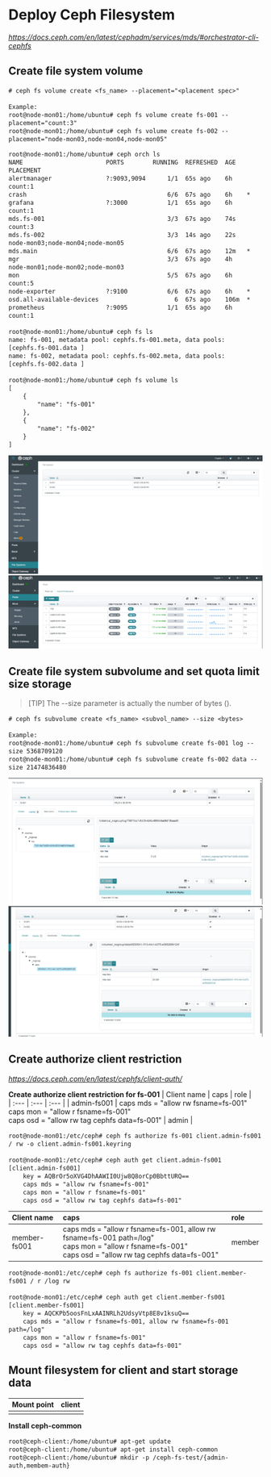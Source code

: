 # Deploy Ceph Filesystem
*https://docs.ceph.com/en/latest/cephadm/services/mds/#orchestrator-cli-cephfs*

## Create file system volume
```
# ceph fs volume create <fs_name> --placement="<placement spec>"

Example:
root@node-mon01:/home/ubuntu# ceph fs volume create fs-001 --placement="count:3"
root@node-mon01:/home/ubuntu# ceph fs volume create fs-002 --placement="node-mon03,node-mon04,node-mon05"
```

```
root@node-mon01:/home/ubuntu# ceph orch ls
NAME                       PORTS        RUNNING  REFRESHED  AGE   PLACEMENT                         
alertmanager               ?:9093,9094      1/1  65s ago    6h    count:1                           
crash                                       6/6  67s ago    6h    *                                 
grafana                    ?:3000           1/1  65s ago    6h    count:1                           
mds.fs-001                                  3/3  67s ago    74s   count:3                           
mds.fs-002                                  3/3  14s ago    22s   node-mon03;node-mon04;node-mon05  
mds.main                                    6/6  67s ago    12m   *                                 
mgr                                         3/3  67s ago    4h    node-mon01;node-mon02;node-mon03  
mon                                         5/5  67s ago    6h    count:5                           
node-exporter              ?:9100           6/6  67s ago    6h    *                                 
osd.all-available-devices                     6  67s ago    106m  *                                 
prometheus                 ?:9095           1/1  65s ago    6h    count:1

root@node-mon01:/home/ubuntu# ceph fs ls
name: fs-001, metadata pool: cephfs.fs-001.meta, data pools: [cephfs.fs-001.data ]
name: fs-002, metadata pool: cephfs.fs-002.meta, data pools: [cephfs.fs-002.data ]

root@node-mon01:/home/ubuntu# ceph fs volume ls
[
    {
        "name": "fs-001"
    },
    {
        "name": "fs-002"
    }
]
```

![Alt Text](ceph-fs1.png)
![Alt Text](ceph-fs-pool.png)
## Create file system subvolume and set quota limit size storage
> [TIP]
> The --size parameter is actually the number of bytes (<bytes>).
```
# ceph fs subvolume create <fs_name> <subvol_name> --size <bytes>

Example:
root@node-mon01:/home/ubuntu# ceph fs subvolume create fs-001 log --size 5368709120
root@node-mon01:/home/ubuntu# ceph fs subvolume create fs-002 data --size 21474836480
```
![Alt Text](ceph-fs2.png)
![Alt Text](ceph-fs3.png)

## Create authorize client restriction
*https://docs.ceph.com/en/latest/cephfs/client-auth/*

**Create authorize client restriction for fs-001**
| Client name | caps | role |   
| :--- | :--- |  :--- | 
| admin-fs001 | caps mds = "allow rw fsname=fs-001"<br>caps mon = "allow r fsname=fs-001"<br>caps osd = "allow rw tag cephfs data=fs-001" | admin |
```
root@node-mon01:/etc/ceph# ceph fs authorize fs-001 client.admin-fs001 / rw -o client.admin-fs001.keyring

root@node-mon01:/etc/ceph# ceph auth get client.admin-fs001
[client.admin-fs001]
	key = AQBrOr5oXVG4DhAAWII0Ujw8Q8orCp0BbttURQ==
	caps mds = "allow rw fsname=fs-001"
	caps mon = "allow r fsname=fs-001"
	caps osd = "allow rw tag cephfs data=fs-001"
```

| Client name | caps | role |   
| :--- | :--- |  :--- | 
| member-fs001 | caps mds = "allow r fsname=fs-001, allow rw fsname=fs-001 path=/log"<br>caps mon = "allow r fsname=fs-001"<br>caps osd = "allow rw tag cephfs data=fs-001" | member |
```
root@node-mon01:/etc/ceph# ceph fs authorize fs-001 client.member-fs001 / r /log rw

root@node-mon01:/etc/ceph# ceph auth get client.member-fs001
[client.member-fs001]
	key = AQCKPb5oosFnLxAAINRLh2UdsyVtp8E8v1ksuQ==
	caps mds = "allow r fsname=fs-001, allow rw fsname=fs-001 path=/log"
	caps mon = "allow r fsname=fs-001"
	caps osd = "allow rw tag cephfs data=fs-001"
```
## Mount filesystem for client and start storage data
| Mount point | client |   
| :--- | :--- |
|||
**Install ceph-common**
```
root@ceph-client:/home/ubuntu# apt-get update
root@ceph-client:/home/ubuntu# apt-get install ceph-common
root@ceph-client:/home/ubuntu# mkdir -p /ceph-fs-test/{admin-auth,membem-auth}
```
